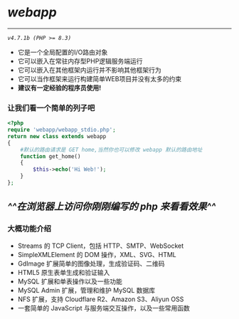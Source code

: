 # *webapp*
---
*`v4.7.1b (PHP >= 8.3)`*
- 它是一个全局配置的I/O路由对象
- 它可以嵌入在常驻内存型PHP逻辑服务端运行
- 它可以嵌入在其他框架内运行并不影响其他框架行为
- 它可以当作框架来运行构建简单WEB项目并没有太多的约束
- **建议有一定经验的程序员使用!**

### 让我们看一个简单的列子吧

```PHP
<?php
require 'webapp/webapp_stdio.php';
return new class extends webapp
{
	#默认的路由请求是 GET home,当然你也可以修改 webapp 默认的路由地址
	function get_home()
	{
		$this->echo('Hi Web!');
	}
};
```

*^^在浏览器上访问你刚刚编写的 php 来看看效果^^*
---
### 大概功能介绍
- Streams 的 TCP Client，包括 HTTP、SMTP、WebSocket
- SimpleXMLElement 的 DOM 操作，XML、SVG、HTML
- GdImage 扩展简单的图像处理，生成验证码、二维码
- HTML5 原生表单生成和验证输入
- MySQL 扩展和单表操作以及一些功能
- MySQL Admin 扩展，管理和维护 MySQL 数据库
- NFS 扩展，支持 Cloudflare R2、Amazon S3、Aliyun OSS
- 一套简单的 JavaScript 与服务端交互操作，以及一些常用函数
